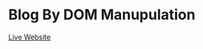 <h1>Blog By DOM Manupulation</h1>
<a href="https://rayhan60611.github.io/P_hero_module26_JS-DOM-Events/" target ="_blank"
  >Live Website</a
>
